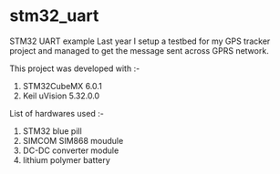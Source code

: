 # stm32_uart
STM32 UART example
Last year I setup a testbed for my GPS tracker project and managed to get the message sent across GPRS network. 

This project was developed with :-<br /> 
1. STM32CubeMX 6.0.1<br /> 
2. Keil uVision 5.32.0.0<br />

List of hardwares used :-<br />
1. STM32 blue pill 
2. SIMCOM SIM868 moudule
3. DC-DC converter module
4. lithium polymer battery
